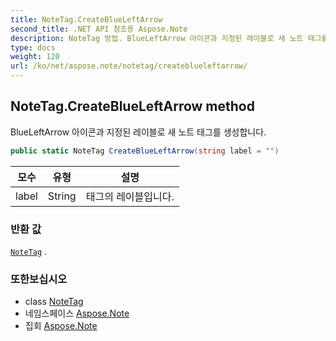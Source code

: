 ```yaml
---
title: NoteTag.CreateBlueLeftArrow
second_title: .NET API 참조용 Aspose.Note
description: NoteTag 방법. BlueLeftArrow 아이콘과 지정된 레이블로 새 노트 태그를 생성합니다.
type: docs
weight: 120
url: /ko/net/aspose.note/notetag/createblueleftarrow/
---
```

## NoteTag.CreateBlueLeftArrow method

BlueLeftArrow 아이콘과 지정된 레이블로 새 노트 태그를 생성합니다.

```csharp
public static NoteTag CreateBlueLeftArrow(string label = "")
```

| 모수 | 유형 | 설명 |
| --- | --- | --- |
| label | String | 태그의 레이블입니다. |

### 반환 값

[`NoteTag`](../) .

### 또한보십시오

* class [NoteTag](../)
* 네임스페이스 [Aspose.Note](../../notetag/)
* 집회 [Aspose.Note](../../../)


